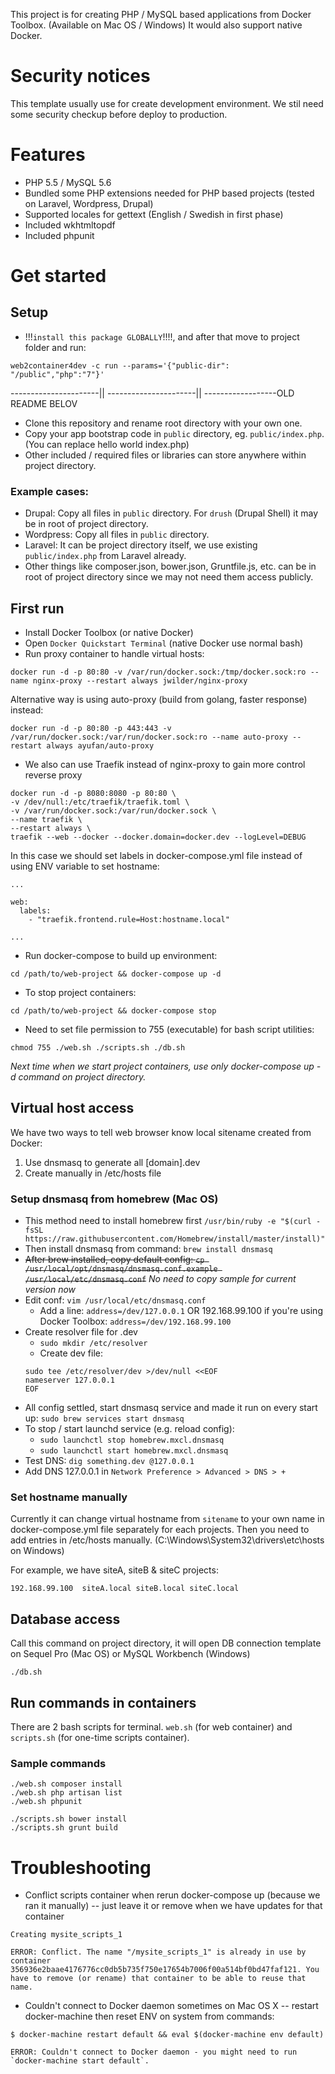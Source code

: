 This project is for creating PHP / MySQL based applications from Docker Toolbox. (Available on Mac OS / Windows)
It would also support native Docker.

# Security notices

This template usually use for create development environment. We stil need some security checkup before deploy to production.

# Features

- PHP 5.5 / MySQL 5.6
- Bundled some PHP extensions needed for PHP based projects (tested on Laravel, Wordpress, Drupal)
- Supported locales for gettext (English / Swedish in first phase)
- Included wkhtmltopdf
- Included phpunit

# Get started

## Setup

 - !!!`install this package GLOBALLY`!!!!, and after that move to project folder and run:
 ```
 web2container4dev -c run --params='{"public-dir": "/public","php":"7"}'
 ```
----------------------||
----------------------||
------------------OLD README BELOV

- Clone this repository and rename root directory with your own one.
- Copy your app bootstrap code in `public` directory, eg. `public/index.php`. (You can replace hello world index.php)
- Other included / required files or libraries can store anywhere within project directory.

### Example cases:

- Drupal: Copy all files in `public` directory. For `drush` (Drupal Shell) it may be in root of project directory.
- Wordpress: Copy all files in `public` directory.
- Laravel: It can be project directory itself, we use existing `public/index.php` from Laravel already.
- Other things like composer.json, bower.json, Gruntfile.js, etc. can be in root of project directory since we may not need them access publicly.

## First run

- Install Docker Toolbox (or native Docker)
- Open `Docker Quickstart Terminal` (native Docker use normal bash)
- Run proxy container to handle virtual hosts:
```
docker run -d -p 80:80 -v /var/run/docker.sock:/tmp/docker.sock:ro --name nginx-proxy --restart always jwilder/nginx-proxy
```

Alternative way is using auto-proxy (build from golang, faster response) instead:
```
docker run -d -p 80:80 -p 443:443 -v /var/run/docker.sock:/var/run/docker.sock:ro --name auto-proxy --restart always ayufan/auto-proxy
```

- We also can use Traefik instead of nginx-proxy to gain more control reverse proxy
```
docker run -d -p 8080:8080 -p 80:80 \
-v /dev/null:/etc/traefik/traefik.toml \
-v /var/run/docker.sock:/var/run/docker.sock \
--name traefik \
--restart always \
traefik --web --docker --docker.domain=docker.dev --logLevel=DEBUG

```
In this case we should set labels in docker-compose.yml file instead of using ENV variable to set hostname:
```
...

web:
  labels:
    - "traefik.frontend.rule=Host:hostname.local"

...
```

- Run docker-compose to build up environment:
```
cd /path/to/web-project && docker-compose up -d
```
- To stop project containers:
```
cd /path/to/web-project && docker-compose stop
```
- Need to set file permission to 755 (executable) for bash script utilities:
```
chmod 755 ./web.sh ./scripts.sh ./db.sh
```

*Next time when we start project containers, use only docker-compose up -d command on project directory.*

## Virtual host access

We have two ways to tell web browser know local sitename created from Docker:

1. Use dnsmasq to generate all [domain].dev
2. Create manually in /etc/hosts file

### Setup dnsmasq from homebrew (Mac OS)

- This method need to install homebrew first `/usr/bin/ruby -e "$(curl -fsSL https://raw.githubusercontent.com/Homebrew/install/master/install)"`
- Then install dnsmasq from command: `brew install dnsmasq`
- ~~After brew installed, copy default config: `cp /usr/local/opt/dnsmasq/dnsmasq.conf.example /usr/local/etc/dnsmasq.conf`~~ *No need to copy sample for current version now*
- Edit conf: `vim /usr/local/etc/dnsmasq.conf`
  - Add a line:
`address=/dev/127.0.0.1`
OR 192.168.99.100 if you're using Docker Toolbox:
`address=/dev/192.168.99.100`
- Create resolver file for .dev
  - `sudo mkdir /etc/resolver`
  - Create dev file:
  ```
  sudo tee /etc/resolver/dev >/dev/null <<EOF  
  nameserver 127.0.0.1  
  EOF
  ```
- All config settled, start dnsmasq service and made it run on every start up: `sudo brew services start dnsmasq`
- To stop / start launchd service (e.g. reload config):
  - `sudo launchctl stop homebrew.mxcl.dnsmasq`
  - `sudo launchctl start homebrew.mxcl.dnsmasq`
- Test DNS: `dig something.dev @127.0.0.1`
- Add DNS 127.0.0.1 in `Network Preference > Advanced > DNS > +`

### Set hostname manually
Currently it can change virtual hostname from `sitename` to your own name in docker-compose.yml file separately for each projects.
Then you need to add entries in /etc/hosts manually. (C:\Windows\System32\drivers\etc\hosts on Windows)

For example, we have siteA, siteB & siteC projects:

```
192.168.99.100  siteA.local siteB.local siteC.local
```

## Database access

Call this command on project directory, it will open DB connection template on Sequel Pro (Mac OS) or MySQL Workbench (Windows)
```
./db.sh
```

## Run commands in containers

There are 2 bash scripts for terminal. `web.sh` (for web container) and `scripts.sh` (for one-time scripts container).

### Sample commands
```
./web.sh composer install
./web.sh php artisan list
./web.sh phpunit

./scripts.sh bower install
./scripts.sh grunt build
```

# Troubleshooting

- Conflict scripts container when rerun docker-compose up (because we ran it manually) -- just leave it or remove when we have updates for that container

```
Creating mysite_scripts_1

ERROR: Conflict. The name "/mysite_scripts_1" is already in use by container 356936e2baae4176776cc0db5b735f750e17654b7006f00a514bf0bd47faf121. You have to remove (or rename) that container to be able to reuse that name.
```

- Couldn't connect to Docker daemon sometimes on Mac OS X -- restart docker-machine then reset ENV on system from commands:

```
$ docker-machine restart default && eval $(docker-machine env default)
```

```
ERROR: Couldn't connect to Docker daemon - you might need to run `docker-machine start default`.
```
